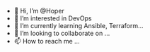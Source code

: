 - 👋 Hi, I’m @Hoper
- 👀 I’m interested in DevOps
- 🌱 I’m currently learning Ansible, Terraform...
- 💞️ I’m looking to collaborate on ...
- 📫 How to reach me ...



<!---
Hoper/Hoper is a ✨ special ✨ repository because its `README.md` (this file) appears on your GitHub profile.
You can click the Preview link to take a look at your changes.
--->
